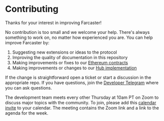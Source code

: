 # Contributing

Thanks for your interest in improving Farcaster!

No contribution is too small and we welcome your help. There's always something to work on, no matter how
experienced you are. You can help improve Farcaster by:

1. Suggesting new extensions or ideas to the protocol
2. Improving the quality of documentation in this repository
3. Making improvements or fixes to our [Ethereum contracts](https://github.com/farcasterxyz/contracts)
4. Making improvements or changes to our [Hub implementation](https://github.com/farcasterxyz/hub)

If the change is straightforward open a ticket or start a discussion in the appropriate repo. If you have questions, join the [Developer Telegram](https://t.me/farcasterdevchat) where you can ask questions.

The development team meets every other Thursday at 10am PT on Zoom to discuss major topics with the community. To join, please add this [calendar invite](https://calendar.google.com/calendar/u/0?cid=NjA5ZWM4Y2IwMmZiMWM2ZDYyMTkzNWM1YWNkZTRlNWExN2YxOWQ2NDU3NTA3MjQwMTk3YmJlZGFjYTQ3MjZlOEBncm91cC5jYWxlbmRhci5nb29nbGUuY29t) to your calendar. The meeting contains the Zoom link and a link to the agenda for the week.
